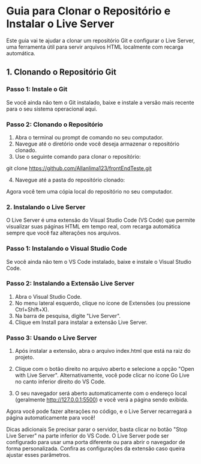 # Guia para Clonar o Repositório e Instalar o Live Server
Este guia vai te ajudar a clonar um repositório Git e configurar o Live Server, uma ferramenta útil para servir arquivos HTML localmente com recarga automática.

## 1. Clonando o Repositório Git
### Passo 1: Instale o Git
Se você ainda não tem o Git instalado, baixe e instale a versão mais recente para o seu sistema operacional aqui.

### Passo 2: Clonando o Repositório
1. Abra o terminal ou prompt de comando no seu computador.
2. Navegue até o diretório onde você deseja armazenar o repositório clonado.
3. Use o seguinte comando para clonar o repositório:

  git clone https://github.com/Allanlima123/frontEndTeste.git

4. Navegue até a pasta do repositório clonado:

Agora você tem uma cópia local do repositório no seu computador.

### 2. Instalando o Live Server
O Live Server é uma extensão do Visual Studio Code (VS Code) que permite visualizar suas páginas HTML em tempo real, com recarga automática sempre que você faz alterações nos arquivos.

### Passo 1: Instalando o Visual Studio Code
Se você ainda não tem o VS Code instalado, baixe e instale o Visual Studio Code.

### Passo 2: Instalando a Extensão Live Server
1. Abra o Visual Studio Code.
2. No menu lateral esquerdo, clique no ícone de Extensões (ou pressione Ctrl+Shift+X).
3. Na barra de pesquisa, digite "Live Server".
3. Clique em Install para instalar a extensão Live Server.
### Passo 3: Usando o Live Server
1. Após instalar a extensão, abra o arquivo index.html que está na raiz do projeto.

2. Clique com o botão direito no arquivo aberto e selecione a opção "Open with Live Server".
Alternativamente, você pode clicar no ícone Go Live no canto inferior direito do VS Code.

3. O seu navegador será aberto automaticamente com o endereço local (geralmente http://127.0.0.1:5500) e você verá a página sendo exibida.

Agora você pode fazer alterações no código, e o Live Server recarregará a página automaticamente para você!

Dicas adicionais
Se precisar parar o servidor, basta clicar no botão "Stop Live Server" na parte inferior do VS Code.
O Live Server pode ser configurado para usar uma porta diferente ou para abrir o navegador de forma personalizada. Confira as configurações da extensão caso queira ajustar esses parâmetros.
